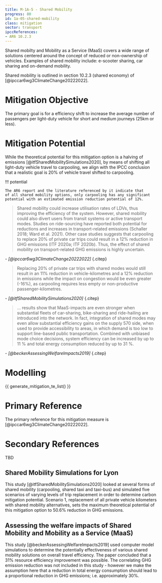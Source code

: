```yaml
---
title: M-1A-5 - Shared Mobility
progress: 80
id: 1a-05-shared-mobility
class: mitigation
sector: transport
ipccReferences:
- AR6 10.2.3
---
```


Shared mobilty and Mobility as a Service (MaaS) covers a wide range of solutions centered around the concept of reduced or non-ownership of vehicles.  Examples of shared mobility include: e-scooter sharing, car sharing and on-demand mobility.

Shared mobility is outlined in section 10.2.3 (shared economy) of [@ipccar6wg3ClimateChange20222022].


# Mitigation Objective

The primary goal is for a efficiency shift to increase the average number of passengers per light-duty vehicle for short and medium journeys (25km or less).

# Mitigation Potential

While the theoretical potential for this mitigation option is a halving of emissions [@itfSharedMobilitySimulations2020], by means of shifting all light-duty vehicle travel to carpooling, we align with the IPCC  conclusion that a realistic goal is 20% of vehicle travel shifted to carpooling.


!!! potential

    The AR6 report and the literature referenced by it indicate that 
    of all shared mobility options, only carpooling has any significant 
    potential with an estimated emission reduction potential of 12%.



> Shared mobility could increase utilisation rates of LDVs, thus improving the efficiency of the system. However, shared mobility could also divert users from transit systems or active transport modes. Studies on ride-sourcing have reported both potential for reductions and increases in transport-related emissions (Schaller 2018; Ward et al. 2021). Other case studies suggests that carpooling to replace 20% of private car trips could result in a 12% reduction in GHG emissions (ITF 2020a; ITF 2020b). Thus, the effect of shared mobility on transport-related GHG emissions is highly uncertain.

<cite>- [@ipccar6wg3ClimateChange20222022]</cite>
{.citep}


> Replacing 20% of private car trips with shared modes would still result in an 11% reduction in vehicle-kilometres and a 12% reduction in emissions while the impact on congestion would be even greater (-16%), as carpooling requires less empty or non-productive passenger-kilometres.

<cite>- [@itfSharedMobilitySimulations2020]</cite>
{.citep}


> ... results show that MaaS-impacts are even stronger when substantial fleets of car-sharing, bike-sharing and ride-hailing are introduced into the network. In fact, integration of shared modes may even allow substantial efficiency gains on the supply 570 side, when used to provide accessibility to areas, in which demand is too low to support line-based public transportation. Combined with unbiased mode choice decisions, system efficiency can be increased by up to 11 % and total energy consumption reduced by up to 31 %.

<cite>- [@beckerAssessingWelfareImpacts2019]</cite>
{.citep}


# Modelling

{{ generate_mitigation_te_list() }}


# Primary Reference

The primary reference for this mitigation measure is [@ipccar6wg3ClimateChange20222022].

# Secondary References

TBD

## Shared Mobility Simulations for Lyon

This study [@itfSharedMobilitySimulations2020] looked at several forms of shared mobility (carpooling, shared taxi and taxi-bus) and simulated five scenarios of varying levels of trip replacement in order to determine carbon mitigation potential. Scenario 1, replacement of all private vehicle kilometers with shared mobility alternatives, sets the maximum theoretical potential of this mitigation option to 50.6% reduction in GHG emissions.


## Assessing the welfare impacts of Shared Mobility and Mobility as a Service (MaaS)

This study [@beckerAssessingWelfareImpacts2019] used computer model simulations to determine the potentially effectiveness of various shared mobility solutions on overall travel efficiency. The paper concluded that a 31% resource efficiency improvement was possible. The correlating GHG emission reduction was not included in this study - however we make the assumption here that a reduction in total energy consumption should lead to a proportional reduction in GHG emissions; i.e. approximately 30%.

